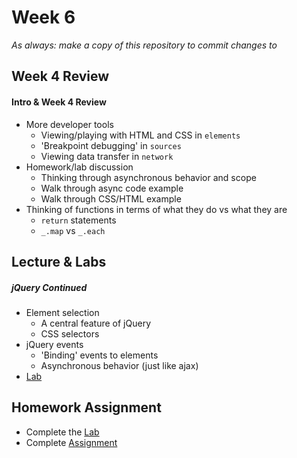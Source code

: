 # Week 6

*As always: make a copy of this repository to commit changes to*

## Week 4 Review

#### Intro & Week 4 Review
- More developer tools 
  - Viewing/playing with HTML and CSS in `elements`
  - 'Breakpoint debugging' in `sources`
  - Viewing data transfer in `network`
- Homework/lab discussion
  - Thinking through asynchronous behavior and scope
  - Walk through async code example
  - Walk through CSS/HTML example
- Thinking of functions in terms of what they do vs what they are
  - `return` statements
  - `_.map` vs `_.each`

## Lecture & Labs

##### jQuery Continued
- Element selection
  - A central feature of jQuery
  - CSS selectors
- jQuery events
  - 'Binding' events to elements
  - Asynchronous behavior (just like ajax)
- [Lab](lab/)

## Homework Assignment

- Complete the [Lab](lab)
- Complete [Assignment](assignment)
